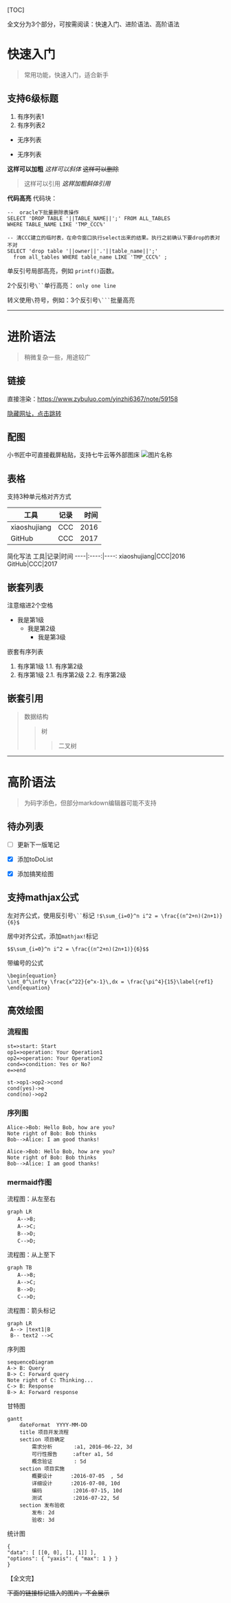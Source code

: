 [TOC]

全文分为3个部分，可按需阅读：快速入门、进阶语法、高阶语法

# 快速入门
> 常用功能，快速入门，适合新手

## 支持6级标题

1. 有序列表1
1. 有序列表2


- 无序列表
* 无序列表


**这样可以加粗**
*这样可以斜体*
~~这样可以删除~~


>这样可以引用
>***这样加粗斜体引用***


**代码高亮** 
代码块：
``` sql?linenums
--  oracle下批量删除表操作
SELECT 'DROP TABLE '||TABLE_NAME||';' FROM ALL_TABLES
WHERE TABLE_NAME LIKE 'TMP_CCC%'
 
-- 清CCC建立的临时表，在命令窗口执行select出来的结果。执行之前确认下要drop的表对不对
SELECT 'drop table '||owner||'.'||table_name||';' 
  from all_tables WHERE table_name LIKE 'TMP_CCC%' ;
```

单反引号局部高亮，例如 `printf()`函数。

2个反引号` \`` `单行高亮：
``only one line``

转义使用`\`符号，例如：3个反引号` \``` `批量高亮


---
# 进阶语法
> 稍微复杂一些，用途较广

## 链接
直接渲染：https://www.zybuluo.com/yinzhi6367/note/59158

[隐藏网址，点击跳转](http://blog.wiz.cn/feature-markdown.html)


## 配图
小书匠中可直接截屏粘贴，支持七牛云等外部图床
![图片名称][1]


## 表格
支持3种单元格对齐方式

|工具|记录|时间|
|----|:----:|----:|
|xiaoshujiang|CCC|2016|
|GitHub|CCC|2017|

简化写法
工具|记录|时间
----|:----:|----:
xiaoshujiang|CCC|2016
GitHub|CCC|2017


## 嵌套列表
注意缩进2个空格
- 我是第1级
  - 我是第2级
    - 我是第3级

嵌套有序列表
1. 有序第1级
  1.1. 有序第2级
2. 有序第1级
  2.1. 有序第2级
  2.2. 有序第2级

## 嵌套引用
> 数据结构
>> 树
>>> 二叉树

---
# 高阶语法
> 为码字添色，但部分markdown编辑器可能不支持

## 待办列表
- [ ] 更新下一版笔记
- [x] 添加toDoList
- [x] 添加搞笑绘图


## 支持mathjax公式
左对齐公式，使用反引号` \`` `标记
`!$\sum_{i=0}^n i^2 = \frac{(n^2+n)(2n+1)}{6}$`

居中对齐公式，添加`mathjax!`标记
```mathjax!
$$\sum_{i=0}^n i^2 = \frac{(n^2+n)(2n+1)}{6}$$
```

带编号的公式
```mathjax!
\begin{equation}
\int_0^\infty \frac{x^22}{e^x-1}\,dx = \frac{\pi^4}{15}\label{ref1}
\end{equation}
```


## 高效绘图
### 流程图
```flow
st=>start: Start
op1=>operation: Your Operation1
op2=>operation: Your Operation2
cond=>condition: Yes or No?
e=>end

st->op1->op2->cond
cond(yes)->e
cond(no)->op2
```

### 序列图
```sequence!
Alice->Bob: Hello Bob, how are you?
Note right of Bob: Bob thinks
Bob-->Alice: I am good thanks!
```

```plantuml!
Alice->Bob: Hello Bob, how are you?
Note right of Bob: Bob thinks
Bob-->Alice: I am good thanks!
 ```

### mermaid作图
流程图：从左至右
```mermaid!
graph LR
　　A-->B;    
　　A-->C;  
　　B-->D;  
　　C-->D;  
```
流程图：从上至下
```mermaid!
graph TB
　　A-->B;    
　　A-->C;  
　　B-->D;  
　　C-->D;  
```
流程图：箭头标记
```mermaid!
graph LR
 A--> |text1|B 
 B-- text2 -->C
```

序列图
```mermaid!
sequenceDiagram
A-> B: Query
B-> C: Forward query
Note right of C: Thinking...
C-> B: Response
B-> A: Forward response
```

甘特图
```mermaid!
gantt
    dateFormat  YYYY-MM-DD
    title 项目开发流程
    section 项目确定
        需求分析       :a1, 2016-06-22, 3d
        可行性报告     :after a1, 5d
        概念验证       : 5d
    section 项目实施
        概要设计      :2016-07-05  , 5d
        详细设计      :2016-07-08, 10d
        编码          :2016-07-15, 10d
        测试          :2016-07-22, 5d
    section 发布验收
        发布: 2d
        验收: 3d
```

统计图
```plot!
{
"data": [ [[0, 0], [1, 1]] ],
"options": { "yaxis": { "max": 1 } }
}
```



【全文完】

~~下面的链接标记插入的图片，不会展示~~


  [1]: http://ovoxywoe6.bkt.clouddn.com/xiaoshuwu/1504424143369.jpg